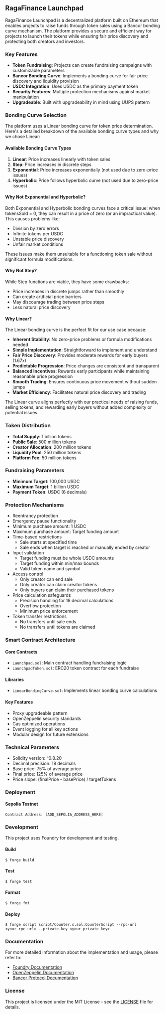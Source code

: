 ## RagaFinance Launchpad

RagaFinance Launchpad is a decentralized platform built on Ethereum that enables projects to raise funds through token sales using a Bancor bonding curve mechanism. The platform provides a secure and efficient way for projects to launch their tokens while ensuring fair price discovery and protecting both creators and investors.

### Key Features

- **Token Fundraising**: Projects can create fundraising campaigns with customizable parameters
- **Bancor Bonding Curve**: Implements a bonding curve for fair price discovery and liquidity provision
- **USDC Integration**: Uses USDC as the primary payment token
- **Security Features**: Multiple protection mechanisms against market manipulation
- **Upgradeable**: Built with upgradeability in mind using UUPS pattern

### Bonding Curve Selection

The platform uses a Linear bonding curve for token price determination. Here's a detailed breakdown of the available bonding curve types and why we chose Linear:

#### Available Bonding Curve Types
1. **Linear**: Price increases linearly with token sales
2. **Step**: Price increases in discrete steps
3. **Exponential**: Price increases exponentially (not used due to zero-price issues)
4. **Hyperbolic**: Price follows hyperbolic curve (not used due to zero-price issues)

#### Why Not Exponential and Hyperbolic?
Both Exponential and Hyperbolic bonding curves face a critical issue: when tokensSold = 0, they can result in a price of zero (or an impractical value). This causes problems like:
- Division by zero errors
- Infinite tokens per USDC
- Unstable price discovery
- Unfair market conditions

These issues make them unsuitable for a functioning token sale without significant formula modifications.

#### Why Not Step?
While Step functions are viable, they have some drawbacks:
- Price increases in discrete jumps rather than smoothly
- Can create artificial price barriers
- May discourage trading between price steps
- Less natural price discovery

#### Why Linear?
The Linear bonding curve is the perfect fit for our use case because:
- **Inherent Stability**: No zero-price problems or formula modifications needed
- **Simple Implementation**: Straightforward to implement and understand
- **Fair Price Discovery**: Provides moderate rewards for early buyers (1.67x)
- **Predictable Progression**: Price changes are consistent and transparent
- **Balanced Incentives**: Rewards early participants while maintaining reasonable price progression
- **Smooth Trading**: Ensures continuous price movement without sudden jumps
- **Market Efficiency**: Facilitates natural price discovery and trading

The Linear curve aligns perfectly with our practical needs of raising funds, selling tokens, and rewarding early buyers without added complexity or potential issues.

### Token Distribution

- **Total Supply**: 1 billion tokens
- **Public Sale**: 500 million tokens
- **Creator Allocation**: 200 million tokens
- **Liquidity Pool**: 250 million tokens
- **Platform Fee**: 50 million tokens

### Fundraising Parameters

- **Minimum Target**: 100,000 USDC
- **Maximum Target**: 1 billion USDC
- **Payment Token**: USDC (6 decimals)

### Protection Mechanisms

- Reentrancy protection
- Emergency pause functionality
- Minimum purchase amount: 1 USDC
- Maximum purchase amount: Target funding amount
- Time-based restrictions
  - Sale starts at specified time
  - Sale ends when target is reached or manually ended by creator
- Input validation
  - Target funding must be whole USDC amounts
  - Target funding within min/max bounds
  - Valid token name and symbol
- Access control
  - Only creator can end sale
  - Only creator can claim creator tokens
  - Only buyers can claim their purchased tokens
- Price calculation safeguards
  - Precision handling for 18 decimal calculations
  - Overflow protection
  - Minimum price enforcement
- Token transfer restrictions
  - No transfers until sale ends
  - No transfers until tokens are claimed

### Smart Contract Architecture

#### Core Contracts
- `Launchpad.sol`: Main contract handling fundraising logic
- `LaunchpadToken.sol`: ERC20 token contract for each fundraise

#### Libraries
- `LinearBondingCurve.sol`: Implements linear bonding curve calculations

#### Key Features
- Proxy upgradeable pattern
- OpenZeppelin security standards
- Gas optimized operations
- Event logging for all key actions
- Modular design for future extensions

### Technical Parameters

- Solidity version: ^0.8.20
- Decimal precision: 18 decimals
- Base price: 75% of average price
- Final price: 125% of average price
- Price slope: (finalPrice - basePrice) / targetTokens

### Deployment

#### Sepolia Testnet
```
Contract Address: [ADD_SEPOLIA_ADDRESS_HERE]
```

### Development

This project uses Foundry for development and testing.

#### Build
```shell
$ forge build
```

#### Test
```shell
$ forge test
```

#### Format
```shell
$ forge fmt
```

#### Deploy
```shell
$ forge script script/Counter.s.sol:CounterScript --rpc-url <your_rpc_url> --private-key <your_private_key>
```

### Documentation

For more detailed information about the implementation and usage, please refer to:
- [Foundry Documentation](https://book.getfoundry.sh/)
- [OpenZeppelin Documentation](https://docs.openzeppelin.com/)
- [Bancor Protocol Documentation](https://docs.bancor.network/)

### License

This project is licensed under the MIT License - see the [LICENSE](LICENSE) file for details.
